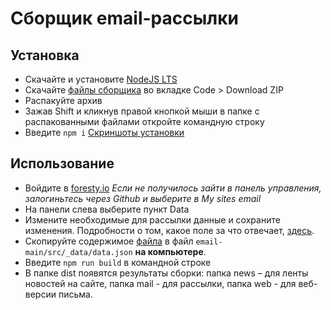 # Сборщик email-рассылки

## Установка

- Скачайте и установите [NodeJS LTS](https://nodejs.org/ru/)
- Cкачайте [файлы сборщика](https://github.com/tango-opt/email) во вкладке Code > Download ZIP
- Распакуйте архив
- Зажав Shift и кликнув правой кнопкой мыши в папке с распакованными файлами откройте командную строку
- Введите ```npm i```
[Скриншоты установки](https://github.com/tango-opt/email/tree/main/installation)

## Использование

- Войдите в [foresty.io](https://app.forestry.io/dashboard/#/)
    *Если не получилось зайти в панель управления, залогиньтесь через Github и выберите в My sites email*
- На панели слева выберите пункт Data
- Измените необходимые для рассылки данные и сохраните изменения. Подробности о том, какое поле за что отвечает, [здесь](https://github.com/tango-opt/email/blob/main/usage/usage.md).
- Скопируйте содержимое [файла](https://raw.githubusercontent.com/tango-opt/email/main/src/_data/data.json) в файл ```email-main/src/_data/data.json``` **на компьютере**.
- Введите ```npm run build``` в командной строке
- В папке dist появятся результаты сборки: папка news – для ленты новостей на сайте, папка mail - для рассылки, папка web - для веб-версии письма.
